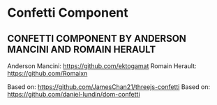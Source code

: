 # Confetti Component

## CONFETTI COMPONENT BY ANDERSON MANCINI AND ROMAIN HERAULT

Anderson Mancini: https://github.com/ektogamat
Romain Herault: https://github.com/Romaixn

Based on: https://github.com/JamesChan21/threejs-confetti
Based on: https://github.com/daniel-lundin/dom-confetti
